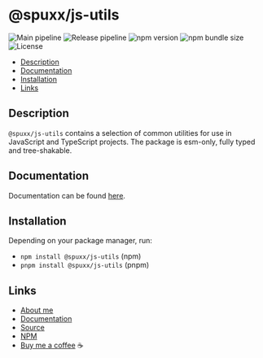# @spuxx/js-utils

![Main pipeline](https://github.com/spuxx-dev/jslibs/actions/workflows/main.yml/badge.svg)
![Release pipeline](https://github.com/spuxx-dev/jslibs/actions/workflows/release_js_utils.yml/badge.svg)
![npm version](https://img.shields.io/npm/v/%40spuxx%2Fjs-utils)
![npm bundle size](https://img.shields.io/bundlephobia/min/%40spuxx%2Fjs-utils)
![License](https://img.shields.io/github/license/spuxx-dev/jslibs)

<!-- vscode-markdown-toc -->

- [Description](#Description)
- [Documentation](#Documentation)
- [Installation](#Installation)
- [Links](#Links)

<!-- vscode-markdown-toc-config
	numbering=false
	autoSave=true
	/vscode-markdown-toc-config -->
<!-- /vscode-markdown-toc -->

## <a name='Description'></a>Description

`@spuxx/js-utils` contains a selection of common utilities for use in JavaScript and TypeScript projects. The package is esm-only, fully typed and tree-shakable.

## <a name='Documentation'></a>Documentation

Documentation can be found [here](https://spuxx-dev.github.io/jslibs/js-utils).

## <a name='Installation'></a>Installation

Depending on your package manager, run:

- `npm install @spuxx/js-utils` (npm)
- `pnpm install @spuxx/js-utils` (pnpm)

## <a name='Links'></a>Links

- [About me](https://spuxx.dev/)
- [Documentation](https://spuxx-dev.github.io/jslibs/js-utils)
- [Source](https://github.com/spuxx-dev/jslibs)
- [NPM](https://www.npmjs.com/package/@spuxx/js-utils)
- [Buy me a coffee](https://buymeacoffee.com/spuxx) ☕️
